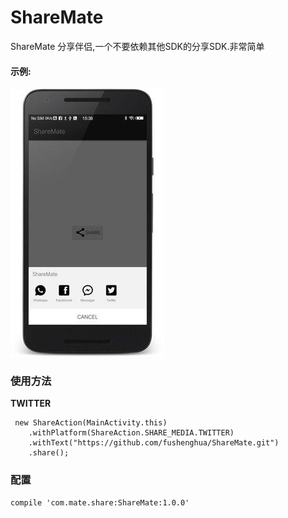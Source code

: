 # ShareMate

ShareMate  分享伴侣,一个不要依赖其他SDK的分享SDK.非常简单

#### 示例:

![](https://github.com/fushenghua/ShareMate/raw/master/images/screenshot.png)

### 使用方法


**TWITTER**

```
 new ShareAction(MainActivity.this)
    .withPlatform(ShareAction.SHARE_MEDIA.TWITTER)
    .withText("https://github.com/fushenghua/ShareMate.git")
    .share();
```


### 配置


```
compile 'com.mate.share:ShareMate:1.0.0'
```
